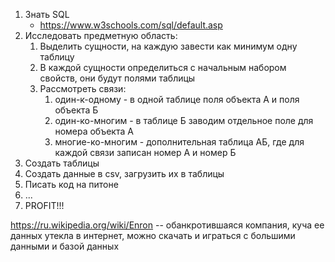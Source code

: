 1. Знать SQL
	- https://www.w3schools.com/sql/default.asp
2. Исследовать предметную область:
	1. Выделить сущности, на каждую завести как минимум одну таблицу
	2. В каждой сущности определиться с начальным набором свойств, они будут полями таблицы
	3. Рассмотреть связи:
		1. один-к-одному - в одной таблице поля объекта А и поля объекта Б
		2. один-ко-многим - в таблице Б заводим отдельное поле для номера объекта А
		3. многие-ко-многим - дополнительная таблица АБ, где для каждой связи записан номер А и номер Б
3. Создать таблицы
4. Создать данные в csv, загрузить их в таблицы
5. Писать код на питоне
6. ...
7. PROFIT!!!

https://ru.wikipedia.org/wiki/Enron -- обанкротившаяся компания, куча ее данных утекла в интернет, можно скачать и играться с большими данными и базой данных
